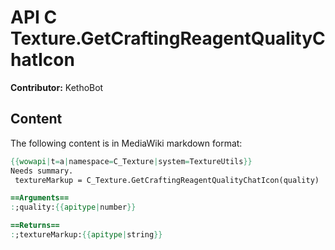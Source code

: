 # API C Texture.GetCraftingReagentQualityChatIcon

**Contributor:** KethoBot

## Content

The following content is in MediaWiki markdown format:

```mediawiki
{{wowapi|t=a|namespace=C_Texture|system=TextureUtils}}
Needs summary.
 textureMarkup = C_Texture.GetCraftingReagentQualityChatIcon(quality)

==Arguments==
:;quality:{{apitype|number}}

==Returns==
:;textureMarkup:{{apitype|string}}
```
